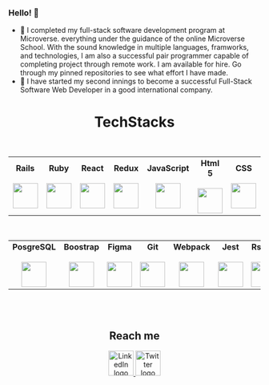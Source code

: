 ### Hello! 👋


- 🌱 I completed my full-stack software development program at Microverse. everything under the 
     guidance of the online Microverse School. With the sound knowledge in multiple languages, framworks, and technologies, I am also a successful pair programmer capable of completing project through remote work. I am available for hire. Go through my pinned repositories to see what effort I have made.
- 👯 I have started my second innings to become a successful Full-Stack Software Web Developer in a 
     good international company. 

### <h1 align="center">TechStacks</h1>
<br>
<table align="center">
  <tbody>
    <tr valign="center">
      <td width="120px" align="center">
        <span><strong>Rails</strong></span><br><br>
        <img height="50px" src="https://encrypted-tbn0.gstatic.com/images?q=tbn:ANd9GcTKB3lIodJ3Sbvtu1Gs9LafXUDfn-Qmp5_h4A&usqp=CAU">
      </td>
      <td width="120px" align="center">
        <span><strong>Ruby</strong></span><br><br>
        <img height="50px" src="https://encrypted-tbn0.gstatic.com/images?q=tbn:ANd9GcQsqb1ukdkrDLwlmDLJz0OWXZumNMKcfXkZ6w&usqp=CAU">
      </td>
      <td width="120px" align="center">
        <span><strong>React</strong></span><br><br>
        <img height="50px" src="https://encrypted-tbn0.gstatic.com/images?q=tbn:ANd9GcQ6Z87HwKL6syKP6aEJUKM_mUkd5c1PJM6-3A&usqp=CAU">
      </td>
      <td width="120px" align="center">
        <span><strong>Redux</strong></span><br><br>
        <img height="50px" src="https://encrypted-tbn0.gstatic.com/images?q=tbn:ANd9GcQJxb2JMfviJRRxoOTBkHVwRj1RkR1G_yf3mA&usqp=CAU">
      </td>
      <td width="120px" align="center">
        <span><strong>JavaScript</strong></span><br><br>
        <img height="50px" src="https://encrypted-tbn0.gstatic.com/images?q=tbn:ANd9GcRwAizTCjx2k19XlJRlP-_sYK7Hy1NMkW0j4Q&usqp=CAU">
      </td>
      <td width="120px" align="center">
        <span><strong>Html 5</strong></span><br><br>
        <img height="50px" src="https://www.freeiconspng.com/uploads/html5-icon-9.jpg">
      </td>
      <td width="120px" align="center">
        <span><strong>CSS</strong></span><br><br>
        <img height="50px" src="https://encrypted-tbn0.gstatic.com/images?q=tbn:ANd9GcSFe5wgyfZsBtYw1P8K9baZ4iuVdL2cVD15amSR_iMvYz68qoRjRqqksXnwXmVB4s0wVdQ&usqp=CAU">
      </td>
   </tr>
  </tbody>
 </table>
 <br>
 <table align="center">
   <tbody>
   <tr valign="center">
      <td width="120px" align="center">
        <span><strong>PosgreSQL</strong></span><br><br>
        <img height="50px" src="https://encrypted-tbn0.gstatic.com/images?q=tbn:ANd9GcQO4Xon_SO5fYnLHzzxlDoxdHQt5iJ7fZ5z7Q&usqp=CAU">
      </td>
      <!-- <td width="120px" align="center">
        <span><strong>MySQL</strong></span><br><br>
        <img height="50px" src="https://cdn.svgporn.com/logos/mysql.svg">
      </td> -->
      <td width="120px" align="center">
        <span><strong>Boostrap</strong></span><br><br>
        <img height="50px" src="https://encrypted-tbn0.gstatic.com/images?q=tbn:ANd9GcTFBC4S5p3Oyq__5sQShy7Jyaqy7Y9b14aREQ&usqp=CAU">
      </td>
      <td width="120px" align="center">
        <span><strong>Figma</strong></span><br><br>
        <img height="50px" src="https://cdna.iconscout.com/img/figma.24122da.svg">
      </td>
      <td width="120px" align="center">
        <span><strong>Git</strong></span><br><br>
        <img height="50px" src="https://git-scm.com/images/logos/logomark-orange@2x.png">
      </td>
      <td width="120px" align="center">
        <span><strong>Webpack</strong></span><br><br>
        <img height="50px" src="https://encrypted-tbn0.gstatic.com/images?q=tbn:ANd9GcTziuStT4HPqHXaDW0b3PhX_ZcITVM8uMXI9g&usqp=CAU">
      </td>
      <td width="120px" align="center">
        <span><strong>Jest</strong></span><br><br>
        <img height="50px" src="https://encrypted-tbn0.gstatic.com/images?q=tbn:ANd9GcRbtWdGyILTU6UUKkgsTs6iuzpOLhBHe2x3Zg&usqp=CAU">
      </td>
      <td width="120px" align="center">
        <span><strong>Rspec</strong></span><br><br>
        <img height="50px" src="https://rspec.info/images/logo_ogp.png">
      </td>
    </tr>
  </tbody>
</table>
<br>
<br>
   
 ### <h2 align="center">Reach me</h2>

 <div id="badges" align="center">
   <!-- <a href="https://www.google.com/in/tghosh25@gmail.com/">
    <img height="50px" src="https://assets.dryicons.com/uploads/icon/preview/9649/small_1x_22e55292-4cce-4da2-aaa0-01a4f4da2ed4.png" alt="Gmail logo"/>
  </a> -->
  <a href="https://www.linkedin.com/in/tanusrighosh/">
    <img height="50px" src="https://assets.dryicons.com/uploads/icon/preview/6904/small_1x_15d39206-630e-4d41-8e28-b353f7d8baaf.png" alt="LinkedIn logo"/>
  </a>
  <a href="https://twitter.com/chuaghosh25">
    <img height="50px" src="https://assets.dryicons.com/uploads/icon/preview/6907/small_1x_d82107b3-00a5-4d57-a962-aa1fe5b421a9.png" alt="Twitter logo"/>
  </a>
</div>  
   
<!-- - 👯 My Portfolio :https://chuaindia.github.io/My-Portfolio/
- 👯 My Resume :https://docs.google.com/document/d/1r36DiQ6cQczTva092voLQtGhna7WGZPcami9GCSYoag/edit?usp=sharing
   
- 📫 How to reach me: 

    **E-mail**: tghosh25@gmail.com
    
    **GitHub**: https://github.com/chuaindia
    
    **Twitter**: https://twitter.com/chuaghosh25
    
    **LinkedIn**: https://www.linkedin.com/in/tanusrighosh
     -->
    
 
